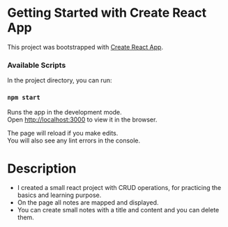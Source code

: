 # Getting Started with Create React App

This project was bootstrapped with [Create React App](https://github.com/facebook/create-react-app).

### Available Scripts

In the project directory, you can run:

### `npm start`

Runs the app in the development mode.\
Open [http://localhost:3000](http://localhost:3000) to view it in the browser.

The page will reload if you make edits.\
You will also see any lint errors in the console.

# Description

- I created a small react project with CRUD operations, for practicing the basics and learning purpose.
- On the page all notes are mapped and displayed.
- You can create small notes with a title and content and you can delete them.
